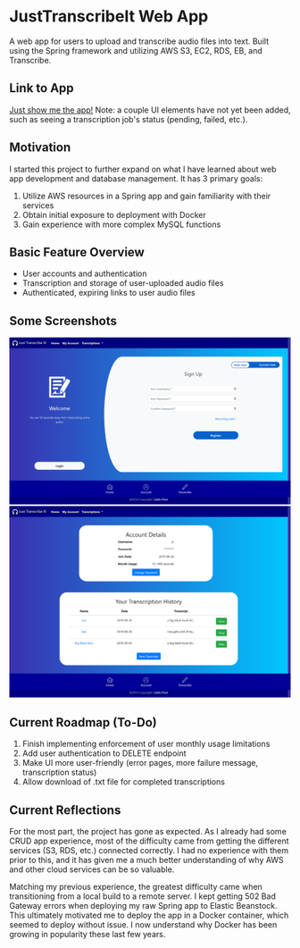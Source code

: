 # JustTranscribeIt Web App

A web app for users to upload and transcribe audio files into text. Built using the Spring framework and utilizing AWS S3, EC2, RDS, EB, and Transcribe.

## Link to App
[Just show me the app!](http://jti-env-1.us-east-1.elasticbeanstalk.com/) Note: a couple UI elements have not yet been added, such as seeing a transcription job's status (pending, failed, etc.).

## Motivation

I started this project to further expand on what I have learned about web app development and database management. It has 3 primary goals:

1. Utilize AWS resources in a Spring app and gain familiarity with their services
2. Obtain initial exposure to deployment with Docker
3. Gain experience with more complex MySQL functions

## Basic Feature Overview

* User accounts and authentication
* Transcription and storage of user-uploaded audio files
* Authenticated, expiring links to user audio files

## Some Screenshots

![Home Page](media/screenshots/home_page.png?raw=true "Home Page")
![Account Page](media/screenshots/account_page.png?raw=true "Account Page")

## Current Roadmap (To-Do)

1. Finish implementing enforcement of user monthly usage limitations
1. Add user authentication to DELETE endpoint
1. Make UI more user-friendly (error pages, more failure message, transcription status)
1. Allow download of .txt file for completed transcriptions

## Current Reflections

For the most part, the project has gone as expected. As I already had some CRUD app experience, most of the difficulty came from getting the different services (S3, RDS, etc.) connected correctly. I had no experience with them prior to this, and it has given me a much better understanding of why AWS and other cloud services can be so valuable.

Matching my previous experience, the greatest difficulty came when transitioning from a local build to a remote server. I kept getting 502 Bad Gateway errors when deploying my raw Spring app to Elastic Beanstock. This ultimately motivated me to deploy the app in a Docker container, which seemed to deploy without issue. I now understand why Docker has been growing in popularity these last few years.

